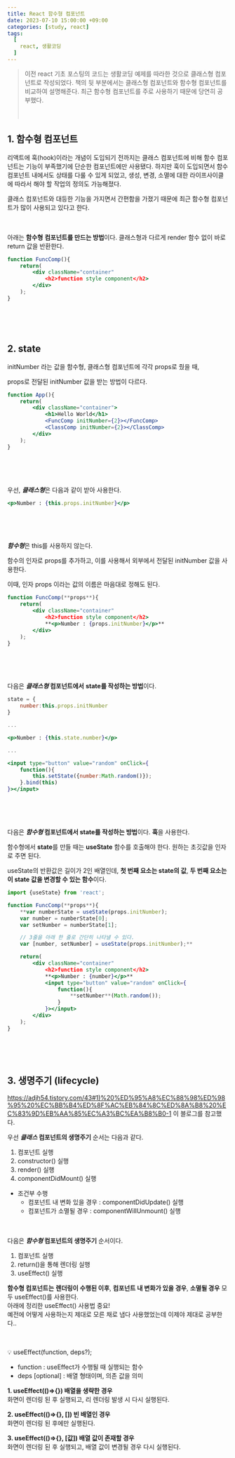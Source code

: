 ```yaml
---
title: React 함수형 컴포넌트
date: 2023-07-10 15:00:00 +09:00
categories: [study, react]
tags:
  [
    react, 생활코딩
  ]
---
```


> 이전 react 기초 포스팅의 코드는 생활코딩 예제를 따라한 것으로 클래스형 컴포넌트로 작성되었다.
> 책의 뒷 부분에서는 클래스형 컴포넌트와 함수형 컴포넌트를 비교하여 설명해준다.
> 최근 함수형 컴포넌트를 주로 사용하기 때문에 당연히 공부했다.
<br><br><br>

## 1. 함수형 컴포넌트
리액트에 훅(hook)이라는 개념이 도입되기 전까지는 클래스 컴포넌트에 비해 함수 컴포넌트는 기능이 부족했기에 단순한 컴포넌트에만 사용됐다. 하지만 훅이 도입되면서 함수 컴포넌트 내에서도 상태를 다룰 수 있게 되었고, 생성, 변경, 소멸에 대한 라이프사이클에 따라서 해야 할 작업의 정의도 가능해졌다. 

클래스 컴포넌트와 대등한 기능을 가지면서 간편함을 가졌기 때문에 최근 함수형 컴포넌트가 많이 사용되고 있다고 한다.
<br><br><br>

아래는 **함수형** **컴포넌트를 만드는 방법**이다. 클래스형과 다르게 render 함수 없이 바로 return 값을 반환한다.

```jsx
function FuncComp(){
	return(
		<div className="container"
			<h2>function style component</h2>
		</div>
	);
}
```
<br><br><br>

## 2. state

initNumber 라는 값을 함수형, 클래스형 컴포넌트에 각각 props로 줬을 때, 

props로 전달된 initNumber 값을 받는 방법이 다르다.

```jsx
function App(){
	return(
		<div className="container">
			<h1>Hello World</h1>
			<FuncComp initNumber={2}></FuncComp>
			<ClassComp initNumber={2}></ClassComp>
		</div>
	);
}
```
<br><br><br>

우선, ***클래스형***은 다음과 같이 받아 사용한다.

```jsx
<p>Number : {this.props.initNumber}</p>
```
<br><br><br>

***함수형***은 this를 사용하지 않는다.

함수의 인자로 props를 추가하고, 이를 사용해서 외부에서 전달된 initNumber 값을 사용한다.

이때, 인자 props 이라는 값의 이름은 마음대로 정해도 된다.

```jsx
function FuncComp(**props**){
	return(
		<div className="container"
			<h2>function style component</h2>
			**<p>Number : {props.initNumber}</p>**
		</div>
	);
}

```
<br><br><br>

다음은 ***클래스형* 컴포넌트에서** **state를 작성하는 방법**이다.

```jsx
state = {
	number:this.props.initNumber
}

...

<p>Number : {this.state.number}</p>

...

<input type="button" value="random" onClick={
	function(){
		this.setState({number:Math.random()});
	}.bind(this)
}></input>
```
<br><br><br>

다음은 ***함수형* 컴포넌트에서 state를 작성하는 방법**이다. **훅**을 사용한다.

함수형에서 **state**를 만들 때는 **useState** 함수를 호출해야 한다. 원하는 초깃값을 인자로 주면 된다.

useState의 반환값은 길이가 2인 배열인데, **첫 번째 요소는 state의 값**, **두 번째 요소는 이 state 값을 변경할 수 있는 함수**이다.

```jsx
import {useState} from 'react';

function FuncComp(**props**){
	**var numberState = useState(props.initNumber);
	var number = numberState[0];
	var setNumber = numberState[1];

	// 3줄을 아래 한 줄로 간단히 나타낼 수 있다.
	var [number, setNumber] = useState(props.initNumber);**

	return(
		<div className="container"
			<h2>function style component</h2>
			**<p>Number : {number}</p>**
			<input type="button" value="random" onClick={
				function(){
					**setNumber**(Math.random());
				}
			}></input>
		</div>
	);
}
```
<br><br><br>

## 3. 생명주기 (lifecycle)

[https://adjh54.tistory.com/43#1)%20%ED%95%A8%EC%88%98%ED%98%95%20%EC%BB%B4%ED%8F%AC%EB%84%8C%ED%8A%B8%20%EC%83%9D%EB%AA%85%EC%A3%BC%EA%B8%B0-1](https://adjh54.tistory.com/43#1\)%20%ED%95%A8%EC%88%98%ED%98%95%20%EC%BB%B4%ED%8F%AC%EB%84%8C%ED%8A%B8%20%EC%83%9D%EB%AA%85%EC%A3%BC%EA%B8%B0-1) 이 블로그를 참고했다.

우선 ***클래스* 컴포넌트의 생명주기** 순서는 다음과 같다.

1. 컴포넌트 실행
2. constructor() 실행
3. render() 실행
4. componentDidMount() 실행
- 조건부 수행
    - 컴포넌트 내 변화 있을 경우 : componentDidUpdate() 실행
    - 컴포넌트가 소멸될 경우 : componentWillUnmount() 실행
<br><br><br>

다음은 ***함수형* 컴포넌트의 생명주기** 순서이다.

1. 컴포넌트 실행
2. return()을 통해 렌더링 실행
3. useEffect() 실행

**함수형 컴포넌트는** **렌더링이 수행된 이후**, **컴포넌트 내 변화가 있을 경우**, **소멸될 경우** 모두 useEffect()를 사용한다.   
아래에 정리한 useEffect() 사용법 중요!   
예전에 어떻게 사용하는지 제대로 모른 채로 냅다 사용했었는데 이제야 제대로 공부한다..
<br><br><br>

<aside>
💡 useEffect(function, deps?);   

- function : useEffect가 수행될 때 실행되는 함수   
- deps [optional] : 배열 형태이며, 의존 값을 의미   

**1. useEffect(()⇒{}) 배열을 생략한 경우**   
화면이 렌더링 된 후 실행되고, 리 렌더링 발생 시 다시 실행된다.   

**2. useEffect(()⇒{}, []) 빈 배열인 경우**   
화면이 렌더링 된 후에만 실행된다.   

**3. useEffect(()⇒{}, [값]) 배열 값이 존재할 경우**   
화면이 렌더링 된 후 실행되고, 배열 값이 변경될 경우 다시 실행된다.   

</aside>
